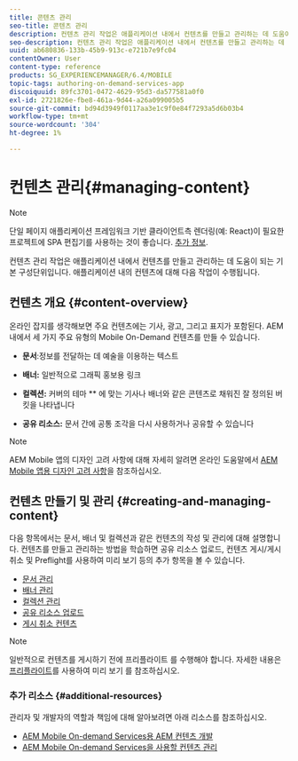 ```yaml
---
title: 콘텐츠 관리
seo-title: 콘텐츠 관리
description: 컨텐츠 관리 작업은 애플리케이션 내에서 컨텐츠를 만들고 관리하는 데 도움이 되는 기본 구성단위입니다. 자세한 내용은 이 페이지를 참조하십시오.
seo-description: 컨텐츠 관리 작업은 애플리케이션 내에서 컨텐츠를 만들고 관리하는 데 도움이 되는 기본 구성단위입니다. 자세한 내용은 이 페이지를 참조하십시오.
uuid: ab680836-133b-45b9-913c-e721b7e9fc04
contentOwner: User
content-type: reference
products: SG_EXPERIENCEMANAGER/6.4/MOBILE
topic-tags: authoring-on-demand-services-app
discoiquuid: 89fc3701-0472-4629-95d3-da577581a0f0
exl-id: 2721826e-fbe8-461a-9d44-a26a099005b5
source-git-commit: bd94d3949f0117aa3e1c9f0e84f7293a5d6b03b4
workflow-type: tm+mt
source-wordcount: '304'
ht-degree: 1%

---
```


# 컨텐츠 관리{#managing-content}

>[!NOTE]
>
>단일 페이지 애플리케이션 프레임워크 기반 클라이언트측 렌더링(예: React)이 필요한 프로젝트에 SPA 편집기를 사용하는 것이 좋습니다. [추가 정보](/help/sites-developing/spa-overview.md).

컨텐츠 관리 작업은 애플리케이션 내에서 컨텐츠를 만들고 관리하는 데 도움이 되는 기본 구성단위입니다. 애플리케이션 내의 컨텐츠에 대해 다음 작업이 수행됩니다.

## 컨텐츠 개요 {#content-overview}

온라인 잡지를 생각해보면 주요 컨텐츠에는 기사, 광고, 그리고 표지가 포함된다. AEM 내에서 세 가지 주요 유형의 Mobile On-Demand 컨텐츠를 만들 수 있습니다.

* **문서**:정보를 전달하는 데 예술을 이용하는 텍스트
* **배너:** 일반적으로 그래픽 홍보용 링크
* **컬렉션:** 커버의 테마 ** 에 맞는 기사나 배너와 같은 콘텐츠로 채워진 잘 정의된 버킷을 나타냅니다

* **공유 리소스:** 문서 간에 공통 조각을 다시 사용하거나 공유할 수 있습니다

>[!NOTE]
>
>AEM Mobile 앱의 디자인 고려 사항에 대해 자세히 알려면 온라인 도움말에서 [AEM Mobile 앱용 디자인 고려 사항](https://helpx.adobe.com/digital-publishing-solution/help/design-app.html)을 참조하십시오.

## 컨텐츠 만들기 및 관리 {#creating-and-managing-content}

다음 항목에서는 문서, 배너 및 컬렉션과 같은 컨텐츠의 작성 및 관리에 대해 설명합니다. 컨텐츠를 만들고 관리하는 방법을 학습하면 공유 리소스 업로드, 컨텐츠 게시/게시 취소 및 Preflight를 사용하여 미리 보기 등의 추가 항목을 볼 수 있습니다.

* [문서 관리](/help/mobile/mobile-on-demand-managing-articles.md)
* [배너 관리](/help/mobile/mobile-on-demand-managing-banners.md)
* [컬렉션 관리](/help/mobile/mobile-on-demand-managing-collections.md)
* [공유 리소스 업로드](/help/mobile/mobile-on-demand-shared-resources.md)
* [게시 취소 컨텐츠](/help/mobile/mobile-on-demand-publishing-unpublishing.md)

>[!NOTE]
>
>일반적으로 컨텐츠를 게시하기 전에 프리플라이트 를 수행해야 합니다. 자세한 내용은 [프리플라이트](/help/mobile/aem-mobile-manage-ondemand-services.md)를 사용하여 미리 보기 를 참조하십시오.

### 추가 리소스 {#additional-resources}

관리자 및 개발자의 역할과 책임에 대해 알아보려면 아래 리소스를 참조하십시오.

* [AEM Mobile On-demand Services용 AEM 컨텐츠 개발](/help/mobile/aem-mobile-on-demand.md)
* [AEM Mobile On-demand Services을 사용할 컨텐츠 관리](/help/mobile/aem-mobile.md)
